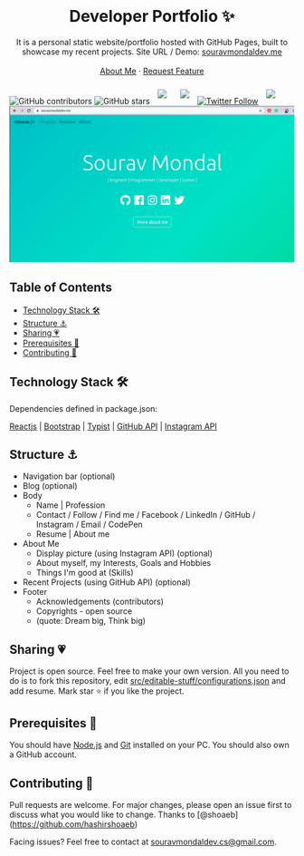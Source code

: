 <!-- PROJECT LOGO -->
<br />
<p align="center">
  <h1 align="center">Developer Portfolio ✨</h1>

  <p align="center">
    It is a personal static website/portfolio hosted with GitHub Pages, built to showcase my recent projects. Site URL / Demo: 
    <a href="https://souravmondaldev.me">souravmondaldev.me</a>
    <br />
    <br />
    <a href="https://linkedin.com/in/souravmondaldev">About Me</a>
    ·
    <a href="https://github.com/souravmondaldev/souravmondaldev.github.io/issues">Request Feature</a>
  </p>
</p>

![GitHub contributors](https://img.shields.io/github/contributors/souravmondaldev/souravmondaldev.github.io?color=ffcc66&style=for-the-badge)
![GitHub stars](https://img.shields.io/github/stars/souravmondaldev/souravmondaldev.github.io?color=ffcc66&style=for-the-badge)
<img style="padding:10px;" src="https://img.shields.io/github/forks/souravmondaldev/souravmondaldev.github.io?label=Forks&style=flat-square">
<img style="padding:10px;" src="https://img.shields.io/github/languages/count/souravmondaldev/souravmondaldev.github.io?style=flat-square">
[![Twitter Follow](https://img.shields.io/twitter/follow/souravmondaldev?color=ffcc66&logo=twitter&logoColor=ffffff&style=for-the-badge)](https://twitter.com/souravmondaldev)
<img style="padding:10px;" src="https://img.shields.io/badge/Open%20Source-💕%20-9cf?style=for-the-badge"><br>
[![Site preview](/social-image.png)](https://souravmondaldev.me/)

## Table of Contents

- [Technology Stack 🛠️](#technology-stack-)
- [Structure ⚓](#structure-)
- [Sharing 💗](#sharing-)
- [Prerequisites 🍪](#prerequisites-)
- [Contributing 🙌](#contributing-)

## Technology Stack 🛠️

Dependencies defined in package.json:

[Reactjs](https://reactjs.org/)
| [Bootstrap](https://getbootstrap.com/)
| [Typist](https://github.com/jstejada/react-typist)
| [GitHub API](https://developer.github.com/v3/repos/)
| [Instagram API](https://www.instagram.com/developer/embedding/)

## Structure ⚓

- Navigation bar (optional)
- Blog (optional)
- Body
  - Name | Profession
  - Contact / Follow / Find me / Facebook / LinkedIn / GitHub / Instagram / Email / CodePen
  - Resume | About me
- About Me
  - Display picture (using Instagram API) (optional)
  - About myself, my Interests, Goals and Hobbies
  - Things I'm good at (Skills)
- Recent Projects (using GitHub API) (optional)
- Footer
  - Acknowledgements (contributors)
  - Copyrights - open source
  - (quote: Dream big, Think big)

## Sharing 💗

Project is open source. Feel free to make your own version. All you need to do is to fork this repository, edit [src/editable-stuff/configurations.json](./src/editable-stuff/configurations.json) and add resume. Mark star ⭐ if you like the project.

## Prerequisites 🍪

You should have [Node.js](https://nodejs.org/en/) and [Git](https://git-scm.com/) installed on your PC. You should also own a GitHub account.

## Contributing 🙌

Pull requests are welcome. For major changes, please open an issue first to discuss what you would like to change.
Thanks to [@shoaeb] (https://github.com/hashirshoaeb)

Facing issues? Feel free to contact at souravmondaldev.cs@gmail.com.

